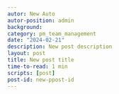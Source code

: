 ```yaml
---
autor: New Auto
autor-position: admin
background: 
category: pm_team_management
date: "2024-02-21"
description: New post description
layout: post
title: New post title
time-to-read: 1 min
scripts: [post]
post-id: new-ppost-id
---
```

